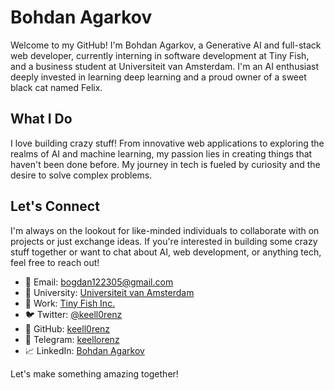 # Bohdan Agarkov

Welcome to my GitHub! I'm Bohdan Agarkov, a Generative AI and full-stack web developer, currently interning in software development at Tiny Fish, and a business student at Universiteit van Amsterdam. I'm an AI enthusiast deeply invested in learning deep learning and a proud owner of a sweet black cat named Felix.

## What I Do

I love building crazy stuff! From innovative web applications to exploring the realms of AI and machine learning, my passion lies in creating things that haven't been done before. My journey in tech is fueled by curiosity and the desire to solve complex problems.

## Let's Connect

I'm always on the lookout for like-minded individuals to collaborate with on projects or just exchange ideas. If you're interested in building some crazy stuff together or want to chat about AI, web development, or anything tech, feel free to reach out!

- 📧 Email: [bogdan122305@gmail.com](mailto:bogdan122305@gmail.com)
- 🏫 University: [Universiteit van Amsterdam](https://www.uva.nl/)
- 🏢 Work: [Tiny Fish Inc.](https://docs.agentql.com/)
- 🐦 Twitter: [@keell0renz](https://twitter.com/keell0renz)
- 💼 GitHub: [keell0renz](https://github.com/keell0renz/)
- 📱 Telegram: [keellorenz](https://t.me/keellorenz)
- 📈 LinkedIn: [Bohdan Agarkov](https://www.linkedin.com/in/bohdan-agarkov-87937a276/)

Let's make something amazing together!
